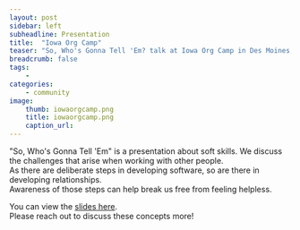 ```yaml
---
layout: post
sidebar: left
subheadline: Presentation
title:  "Iowa Org Camp"
teaser: "So, Who's Gonna Tell 'Em? talk at Iowa Org Camp in Des Moines, IA"
breadcrumb: false
tags:
    - 
categories:
    - community
image:
    thumb: iowaorgcamp.png
    title: iowaorgcamp.png
    caption_url: 
---
```

"So, Who's Gonna Tell 'Em" is a presentation about soft skills.  We discuss the challenges that arise when working with other people.  
As there are deliberate steps in developing software, so are there in developing relationships.  
Awareness of those steps can help break us free from feeling helpless.

You can view the <a href='https://docs.google.com/presentation/d/1Dj2DcN1_EYGbLRdhnA5AaSochs3FBJhiaSxr_uI9B2Q/edit?usp=sharing' target='new'>slides here</a>.  
Please reach out to discuss these concepts more!